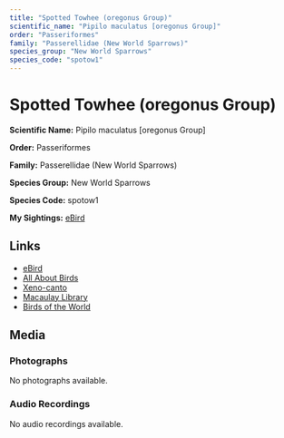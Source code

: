 ```yaml
---
title: "Spotted Towhee (oregonus Group)"
scientific_name: "Pipilo maculatus [oregonus Group]"
order: "Passeriformes"
family: "Passerellidae (New World Sparrows)"
species_group: "New World Sparrows"
species_code: "spotow1"
---
```


# Spotted Towhee (oregonus Group)

**Scientific Name:** Pipilo maculatus [oregonus Group]

**Order:** Passeriformes

**Family:** Passerellidae (New World Sparrows)

**Species Group:** New World Sparrows

**Species Code:** spotow1

**My Sightings:** [eBird](https://ebird.org/lifelist?r=world&time=life&spp=spotow1)

## Links
* [eBird](https://ebird.org/species/spotow1) 
* [All About Birds](https://www.allaboutbirds.org/guide/spotow1) 
* [Xeno-canto](https://www.xeno-canto.org/species/spotow1) 
* [Macaulay Library](https://search.macaulaylibrary.org/catalog?taxonCode=spotow1&sort=rating_rank_desc)
* [Birds of the World](https://birdsoftheworld.org/bow/species/spotow1)

## Media
### Photographs
No photographs available.

### Audio Recordings
No audio recordings available.
